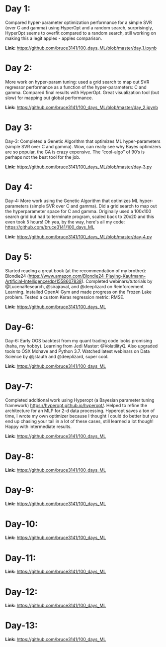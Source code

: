 # Day 1:
Compared hyper-parameter optimization performance for a simple SVR (over C and gamma) using HyperOpt and a random search, surprisingly, HyperOpt seems to overfit compared to a random search, still working on making this a legit apples - apples comparison.

**Link:** https://github.com/bruce3141/100_days_ML/blob/master/day_1.ipynb


# Day 2:
More work on hyper-param tuning:  used a grid search to map out SVR regressor performance as a function of the hyper-parameters: C and gamma. Compared final results with HyperOpt.  Great visualization tool (but slow) for mapping out global performance.

**Link:** https://github.com/bruce3141/100_days_ML/blob/master/day_2.ipynb


# Day 3:
Day-3: Completed a Genetic Algorithm that optimizes ML hyper-parameters (simple SVR over C and gamma).  Wow, can really see why Bayes optimizers are so popular, the GA is crazy expensive. The “cool-algo” of 90’s is perhaps not the best tool for the job.

**Link:** https://github.com/bruce3141/100_days_ML/blob/master/day-3.py


# Day 4:
Day-4: More work using the Genetic Algorithm that optimizes ML hyper-parameters (simple SVR over C and gamma).  Did a grid search to map out the hyperparameter space for C and gamma.  Originally used a 100x100 search grid but had to terminate program, scaled back to 20x20 and this even took 5 hours!  Oh yea, by the way, here's all my code: https://github.com/bruce3141/100_days_ML

**Link:** https://github.com/bruce3141/100_days_ML/blob/master/day-4.py


# Day 5:
Started reading a great book (at the recommendation of my brother): Blondie24 (https://www.amazon.com/Blondie24-Playing-Kaufmann-Artificial-Intelligence/dp/1558607838). Completed webinars/tutorials by @LucenaResearch, @sirajraval, and @deeplizard on Reinforcement Learning. Installed OpenAI Gym and made progress on the Frozen Lake problem. Tested a custom Keras regression metric: RMSE.

**Link:** https://github.com/bruce3141/100_days_ML

# Day-6:
Day-6: Early OOS backtest from my quant trading code looks promising (haha, my hobby). Learning from Jedi Master: @VolatilityQ. Also upgraded tools to OSX Mohave and Python 3.7. Watched latest webinars on Data Science by @jstauth and @deeplizard, super cool.

**Link:** https://github.com/bruce3141/100_days_ML

# Day-7:
Completed additional work using Hyperopt (a Bayesian parameter tuning framework) https://hyperopt.github.io/hyperopt/. Helped to refine the architecture for an MLP for 2-d data processing. Hyperopt saves a ton of time, I wrote my own optimizer because I thought I could do better but you end up chasing your tail in a lot of these cases, still learned a lot though! Happy with intermediate results.

**Link:** https://github.com/bruce3141/100_days_ML

# Day-8:


**Link:** https://github.com/bruce3141/100_days_ML

# Day-9:


**Link:** https://github.com/bruce3141/100_days_ML

# Day-10:


**Link:** https://github.com/bruce3141/100_days_ML

# Day-11:


**Link:** https://github.com/bruce3141/100_days_ML

# Day-12:


**Link:** https://github.com/bruce3141/100_days_ML

# Day-13:


**Link:** https://github.com/bruce3141/100_days_ML
